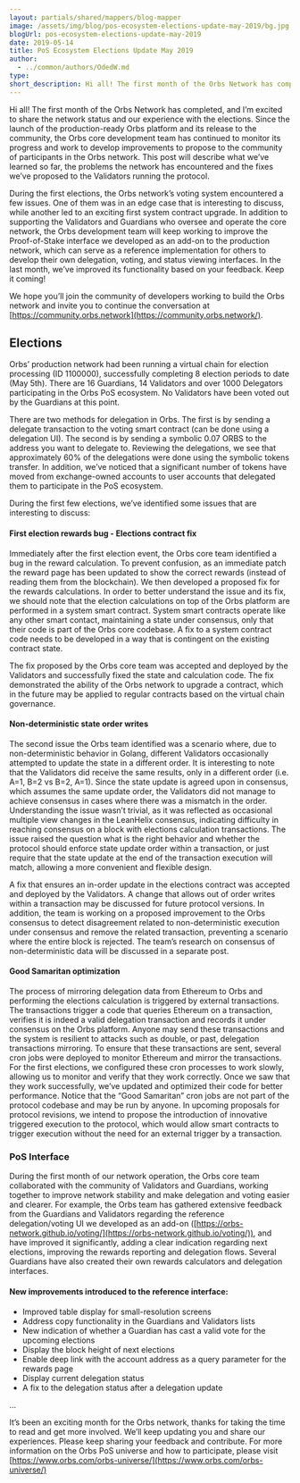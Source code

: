 ```yaml
---
layout: partials/shared/mappers/blog-mapper
image: /assets/img/blog/pos-ecosystem-elections-update-may-2019/bg.jpg
blogUrl: pos-ecosystem-elections-update-may-2019
date: 2019-05-14
title: PoS Ecosystem Elections Update May 2019
author:
  - ../common/authors/OdedW.md
type:
short_description: Hi all! The first month of the Orbs Network has completed, and I’m excited to share the network status and our experience with the elections. Since the launch of the production-ready Orbs platform and its release to the community, the Orbs core development team has continued to monitor its progress and work to develop improvements to propose to the community of participants in the Orbs network. This post will describe what we’ve learned so far, the problems the network has encountered and the fixes we’ve proposed to the Validators running the protocol.
---
```


Hi all! The first month of the Orbs Network has completed, and I’m excited to share the network status and our experience with the elections. Since the launch of the production-ready Orbs platform and its release to the community, the Orbs core development team has continued to monitor its progress and work to develop improvements to propose to the community of participants in the Orbs network. This post will describe what we’ve learned so far, the problems the network has encountered and the fixes we’ve proposed to the Validators running the protocol.

During the first elections, the Orbs network’s voting system encountered a few issues. One of them was in an edge case that is interesting to discuss, while another led to an exciting first system contract upgrade. In addition to supporting the Validators and Guardians who oversee and operate the core network, the Orbs development team will keep working to improve the Proof-of-Stake interface we developed as an add-on to the production network, which can serve as a reference implementation for others to develop their own delegation, voting, and status viewing interfaces. In the last month, we’ve improved its functionality based on your feedback. Keep it coming!

We hope you’ll join the community of developers working to build the Orbs network and invite you to continue the conversation at [https://community.orbs.network](https://community.orbs.network/).

## **Elections**

Orbs’ production network had been running a virtual chain for election processing (ID 1100000), successfully completing 8 election periods to date (May 5th). There are 16 Guardians, 14 Validators and over 1000 Delegators participating in the Orbs PoS ecosystem. No Validators have been voted out by the Guardians at this point.

There are two methods for delegation in Orbs. The first is by sending a delegate transaction to the voting smart contract (can be done using a delegation UI). The second is by sending a symbolic 0.07 ORBS to the address you want to delegate to. Reviewing the delegations, we see that approximately 60% of the delegations were done using the symbolic tokens transfer. In addition, we’ve noticed that a significant number of tokens have moved from exchange-owned accounts to user accounts that delegated them to participate in the PoS ecosystem.

During the first few elections, we’ve identified some issues that are interesting to discuss:

#### First election rewards bug - Elections contract fix

Immediately after the first election event, the Orbs core team identified a bug in the reward calculation. To prevent confusion, as an immediate patch the reward page has been updated to show the correct rewards (instead of reading them from the blockchain). We then developed a proposed fix for the rewards calculations. In order to better understand the issue and its fix, we should note that the election calculations on top of the Orbs platform are performed in a system smart contract. System smart contracts operate like any other smart contact, maintaining a state under consensus, only that their code is part of the Orbs core codebase. A fix to a system contract code needs to be developed in a way that is contingent on the existing contract state.

The fix proposed by the Orbs core team was accepted and deployed by the Validators and successfully fixed the state and calculation code. The fix demonstrated the ability of the Orbs network to upgrade a contract, which in the future may be applied to regular contracts based on the virtual chain governance.

#### Non-deterministic state order writes

The second issue the Orbs team identified was a scenario where, due to non-deterministic behavior in Golang, different Validators occasionally attempted to update the state in a different order. It is interesting to note that the Validators did receive the same results, only in a different order (i.e. A=1, B=2 vs B=2, A=1). Since the state update is agreed upon in consensus, which assumes the same update order, the Validators did not manage to achieve consensus in cases where there was a mismatch in the order. Understanding the issue wasn’t trivial, as it was reflected as occasional multiple view changes in the LeanHelix consensus, indicating difficulty in reaching consensus on a block with elections calculation transactions. The issue raised the question what is the right behavior and whether the protocol should enforce state update order within a transaction, or just require that the state update at the end of the transaction execution will match, allowing a more convenient and flexible design.

A fix that ensures an in-order update in the elections contract was accepted and deployed by the Validators. A change that allows out of order writes within a transaction may be discussed for future protocol versions. In addition, the team is working on a proposed improvement to the Orbs consensus to detect disagreement related to non-deterministic execution under consensus and remove the related transaction, preventing a scenario where the entire block is rejected. The team’s research on consensus of non-deterministic data will be discussed in a separate post.

#### Good Samaritan optimization

The process of mirroring delegation data from Ethereum to Orbs and performing the elections calculation is triggered by external transactions. The transactions trigger a code that queries Ethereum on a transaction, verifies it is indeed a valid delegation transaction and records it under consensus on the Orbs platform. Anyone may send these transactions and the system is resilient to attacks such as double, or past, delegation transactions mirroring. To ensure that these transactions are sent, several cron jobs were deployed to monitor Ethereum and mirror the transactions. For the first elections, we configured these cron processes to work slowly, allowing us to monitor and verify that they work correctly. Once we saw that they work successfully, we’ve updated and optimized their code for better performance. Notice that the “Good Samaritan” cron jobs are not part of the protocol codebase and may be run by anyone. In upcoming proposals for protocol revisions, we intend to propose the introduction of innovative triggered execution to the protocol, which would allow smart contracts to trigger execution without the need for an external trigger by a transaction.

### **PoS Interface**

During the first month of our network operation, the Orbs core team collaborated with the community of Validators and Guardians, working together to improve network stability and make delegation and voting easier and clearer. For example, the Orbs team has gathered extensive feedback from the Guardians and Validators regarding the reference delegation/voting UI we developed as an add-on ([https://orbs-network.github.io/voting/](https://orbs-network.github.io/voting/)), and have improved it significantly, adding a clear indication regarding next elections, improving the rewards reporting and delegation flows. Several Guardians have also created their own rewards calculators and delegation interfaces.

#### New improvements introduced to the reference interface:

- Improved table display for small-resolution screens
- Address copy functionality in the Guardians and Validators lists
- New indication of whether a Guardian has cast a valid vote for the upcoming elections
- Display the block height of next elections
- Enable deep link with the account address as a query parameter for the rewards page
- Display current delegation status
- A fix to the delegation status after a delegation update

...

It’s been an exciting month for the Orbs network, thanks for taking the time to read and get more involved. We’ll keep updating you and share our experiences. Please keep sharing your feedback and contribute. For more information on the Orbs PoS universe and how to participate, please visit [https://www.orbs.com/orbs-universe/](https://www.orbs.com/orbs-universe/)
